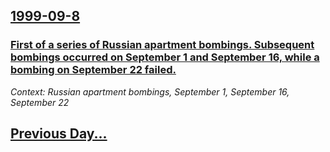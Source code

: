 ## [1999-09-8](/news/1999/09/8/index.md)

### [ First of a series of Russian apartment bombings. Subsequent bombings occurred on September 1 and September 16, while a bombing on September 22 failed.](/news/1999/09/8/first-of-a-series-of-russian-apartment-bombings-subsequent-bombings-occurred-on-september-1-and-september-16-while-a-bombing-on-september.md)
_Context: Russian apartment bombings, September 1, September 16, September 22_

## [Previous Day...](/news/1999/09/7/index.md)

